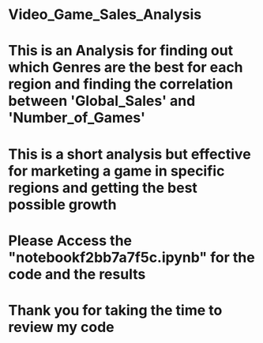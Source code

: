 # Video_Game_Sales_Analysis
# This is an Analysis for finding out which Genres are the best for each region and finding the correlation between 'Global_Sales' and 'Number_of_Games'
# This is a short analysis but effective for marketing a game in specific regions and getting the best possible growth
# Please Access the "**notebookf2bb7a7f5c.ipynb**" for the code and the results
# Thank you for taking the time to review my code

